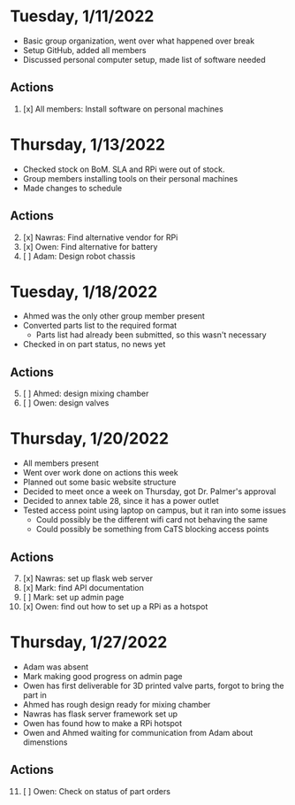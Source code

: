 # Tuesday, 1/11/2022

- Basic group organization, went over what happened over break
- Setup GitHub, added all members
- Discussed personal computer setup, made list of software needed

## Actions

1. [x] All members: Install software on personal machines

# Thursday, 1/13/2022

- Checked stock on BoM. SLA and RPi were out of stock.
- Group members installing tools on their personal machines
- Made changes to schedule

## Actions

2. [x] Nawras: Find alternative vendor for RPi
3. [x] Owen: Find alternative for battery
4. [ ] Adam: Design robot chassis

# Tuesday, 1/18/2022

- Ahmed was the only other group member present
- Converted parts list to the required format
  - Parts list had already been submitted, so this wasn't necessary
- Checked in on part status, no news yet

## Actions

5. [ ] Ahmed: design mixing chamber
6. [ ] Owen: design valves

# Thursday, 1/20/2022

- All members present
- Went over work done on actions this week
- Planned out some basic website structure
- Decided to meet once a week on Thursday, got Dr. Palmer's approval
- Decided to annex table 28, since it has a power outlet
- Tested access point using laptop on campus, but it ran into some issues
  - Could possibly be the different wifi card not behaving the same
  - Could possibly be something from CaTS blocking access points

## Actions

7. [x] Nawras: set up flask web server
8. [x] Mark: find API documentation
9. [ ] Mark: set up admin page
10. [x] Owen: find out how to set up a RPi as a hotspot

# Thursday, 1/27/2022

- Adam was absent
- Mark making good progress on admin page
- Owen has first deliverable for 3D printed valve parts, forgot to bring the part in
- Ahmed has rough design ready for mixing chamber
- Nawras has flask server framework set up
- Owen has found how to make a RPi hotspot
- Owen and Ahmed waiting for communication from Adam about dimenstions

## Actions

11. [ ] Owen: Check on status of part orders
